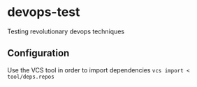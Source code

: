 # devops-test
Testing revolutionary devops techniques

## Configuration
Use the VCS tool in order to import dependencies `vcs import < tool/deps.repos`
